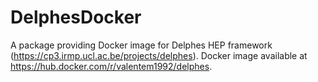 # DelphesDocker

A package providing Docker image for Delphes HEP framework (https://cp3.irmp.ucl.ac.be/projects/delphes).
Docker image available at https://hub.docker.com/r/valentem1992/delphes.